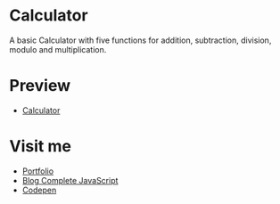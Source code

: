 # Calculator

A basic Calculator with five functions for addition, subtraction, division, modulo and multiplication.

# Preview

  * [Calculator](http://about.phamvanlam.com/calculator/)

# Visit me

  * [Portfolio](http://about.phamvanlam.com)
  * [Blog Complete JavaScript](https://completejavascript.com)
  * [Codepen](https://codepen.io/completejavascript)
